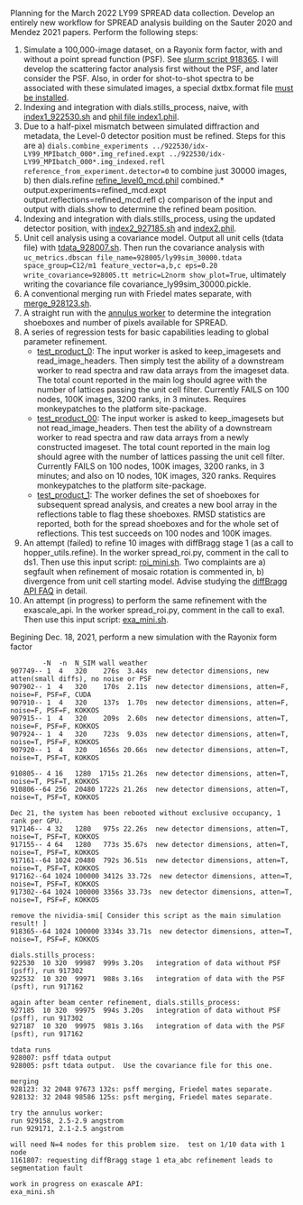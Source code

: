 Planning for the March 2022 LY99 SPREAD data collection.  Develop an entirely new workflow for SPREAD analysis building on the Sauter 2020 and Mendez 2021 papers.  Perform the following steps:
1. Simulate a 100,000-image dataset, on a Rayonix form factor, with and without a point spread function (PSF).  See [slurm script 918365](./sim_918365.sh).  I will develop the scattering factor analysis first without the PSF, and later consider the PSF.  Also, in order for shot-to-shot spectra to be associated with these simulated images, a special dxtbx.format file [must be installed](../../format). 
2. Indexing and integration with dials.stills_process, naive, with [index1_922530.sh](./index1_922530.sh) and [phil file index1.phil](./index1.phil).
3. Due to a half-pixel mismatch between simulated diffraction and metadata, the Level-0 detector position must be refined.  Steps for this are 
  a) ```dials.combine_experiments ../922530/idx-LY99_MPIbatch_000*.img_refined.expt ../922530/idx-LY99_MPIbatch_000*.img_indexed.refl reference_from_experiment.detector=0``` to combine just 30000 images, 
  b) then dials.refine [refine_level0_mcd.phil](./refine_level0_mcd.phil) combined.* output.experiments=refined_mcd.expt output.reflections=refined_mcd.refl
  c) comparison of the input and output with dials.show to determine the refined beam position.
4. Indexing and integration with dials.stills_process, using the updated detector position, with [index2_927185.sh](./index2_927185.sh) and [index2.phil](./index2.phil).
5. Unit cell analysis using a covariance model.  Output all unit cells (tdata file) with [tdata_928007.sh](./tdata_928007.sh).  Then run the covariance analysis with ```uc_metrics.dbscan file_name=928005/ly99sim_30000.tdata space_group=C12/m1 feature_vector=a,b,c eps=0.20 write_covariance=928005.tt metric=L2norm show_plot=True```, ultimately writing the covariance file covariance_ly99sim_30000.pickle.
6. A conventional merging run with Friedel mates separate, with [merge_928123.sh](./merge_928123.sh). 
7. A straight run with the [annulus worker](./annulus_929171.sh) to determine the integration shoeboxes and number of pixels available for SPREAD.
8. A series of regression tests for basic capabilities leading to global parameter refinement.
   - [test_product_0](./test_product_0_1285245.sh): The input worker is asked to keep_imagesets and read_image_headers.  Then simply test the ability of a downstream worker
    to read spectra and raw data arrays from the imageset data. The total count
    reported in the main log should agree with the number of lattices passing the unit cell filter.  Currently FAILS on 100 nodes, 100K images, 3200 ranks, in 3 minutes.
    Requires monkeypatches to the platform site-package.
   - [test_product_00](./test_product_00_1385292.sh): The input worker is asked to keep_imagesets but not read_image_headers.  Then test the ability of a downstream worker
    to read spectra and raw data arrays from a newly constructed imageset. The total count
    reported in the main log should agree with the number of lattices passing the unit cell filter.  Currently FAILS on 100 nodes, 100K images, 3200 ranks, in 3 minutes; and also on 10 nodes, 10K images, 320 ranks.
    Requires monkeypatches to the platform site-package.
   - [test_product_1](./test_product_1_1385608): The worker defines the set of shoeboxes for subsequent spread analysis, and creates a new bool array
    in the reflections table to flag these shoeboxes.  RMSD statistics are reported, both for the spread shoeboxes and for the whole set of reflections.
    This test succeeds on 100 nodes and 100K images.
9. An attempt (failed) to refine 10 images with diffBragg stage 1 (as a call to hopper_utils.refine).  In the worker spread_roi.py, comment in the call to ds1.  Then use this input script: [roi_mini.sh](./roi_mini.sh).  Two complaints are a) segfault when refinement of mosaic rotation is commented in, b) divergence from unit cell starting model.  Advise studying the [diffBragg API FAQ](https://github.com/cctbx/cctbx_project/tree/master/simtbx/diffBragg#apifaq) in detail. 
10. An attempt (in progress) to perform the same refinement with the exascale_api.  In the worker spread_roi.py, comment in the call to exa1.  Then use this input script: [exa_mini.sh](./exa_mini.sh).

Begining Dec. 18, 2021, perform a new simulation with the Rayonix form factor
```
        -N  -n  N_SIM wall weather
907749-- 1  4   320    276s  3.44s  new detector dimensions, new atten(small diffs), no noise or PSF
907902-- 1  4   320    170s  2.11s  new detector dimensions, atten=F, noise=F, PSF=F, CUDA
907910-- 1  4   320    137s  1.70s  new detector dimensions, atten=F, noise=F, PSF=F, KOKKOS
907915-- 1  4   320    209s  2.60s  new detector dimensions, atten=T, noise=F, PSF=F, KOKKOS
907924-- 1  4   320    723s  9.03s  new detector dimensions, atten=T, noise=T, PSF=F, KOKKOS
907920-- 1  4   320   1656s 20.66s  new detector dimensions, atten=T, noise=T, PSF=T, KOKKOS

910805-- 4 16   1280  1715s 21.26s  new detector dimensions, atten=T, noise=T, PSF=T, KOKKOS
910806--64 256  20480 1722s 21.26s  new detector dimensions, atten=T, noise=T, PSF=T, KOKKOS

Dec 21, the system has been rebooted without exclusive occupancy, 1 rank per GPU.
917146-- 4 32   1280   975s 22.26s  new detector dimensions, atten=T, noise=T, PSF=T, KOKKOS
917155-- 4 64   1280   773s 35.67s  new detector dimensions, atten=T, noise=T, PSF=T, KOKKOS
917161--64 1024 20480  792s 36.51s  new detector dimensions, atten=T, noise=T, PSF=T, KOKKOS
917162--64 1024 100000 3412s 33.72s  new detector dimensions, atten=T, noise=T, PSF=T, KOKKOS
917302--64 1024 100000 3356s 33.73s  new detector dimensions, atten=T, noise=T, PSF=F, KOKKOS

remove the nividia-smi[ Consider this script as the main simulation result! ]
918365--64 1024 100000 3334s 33.71s  new detector dimensions, atten=T, noise=T, PSF=F, KOKKOS

dials.stills_process:
922530  10 320  99987  999s 3.20s   integration of data without PSF (psff), run 917302
922532  10 320  99971  988s 3.16s   integration of data with the PSF (psft), run 917162

again after beam center refinement, dials.stills_process:
927185  10 320  99975  994s 3.20s   integration of data without PSF (psff), run 917302
927187  10 320  99975  981s 3.16s   integration of data with the PSF (psft), run 917162

tdata runs
928007: psff tdata output
928005: psft tdata output.  Use the covariance file for this one.

merging
928123: 32 2048 97673 132s: psff merging, Friedel mates separate.
928132: 32 2048 98586 125s: psft merging, Friedel mates separate.

try the annulus worker:
run 929158, 2.5-2.9 angstrom
run 929171, 2.1-2.5 angstrom

will need N=4 nodes for this problem size.  test on 1/10 data with 1 node
1161807: requesting diffBragg stage 1 eta_abc refinement leads to segmentation fault

work in progress on exascale API:
exa_mini.sh
```
